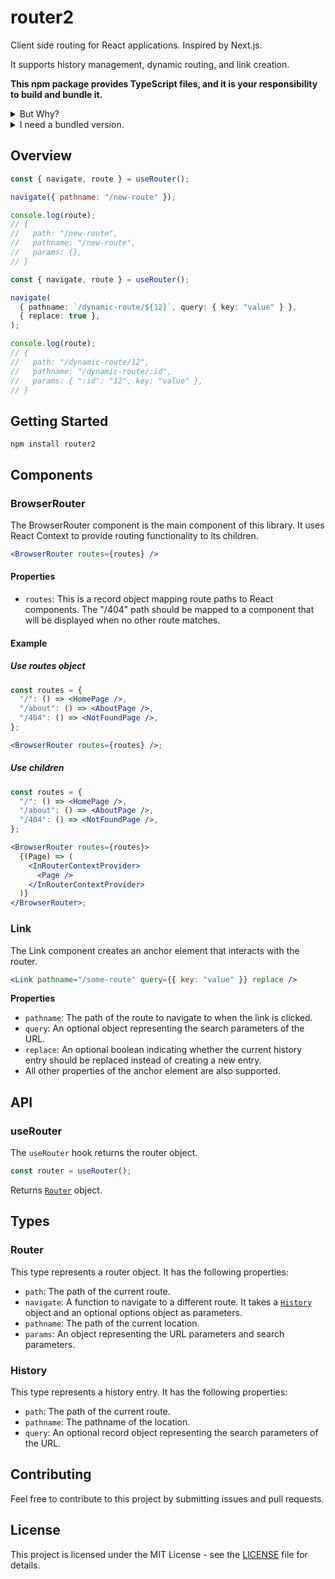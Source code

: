 # router2

Client side routing for React applications. Inspired by Next.js.

It supports history management, dynamic routing, and link creation.

**This npm package provides TypeScript files, and it is your responsibility to build and bundle it.**

<details>
<summary>But Why?</summary>

This library is designed to be as simple as possible. It does not include any dependencies, making it easy to understand and modify. Additionally, this approach results in a smaller bundle size.

</details>

<details>
<summary>I need a bundled version.</summary>

You can still fork the library and modify the `package.json`. For configuration details, see [rollup.config.js](rollup.config.js).

To build the package, run:

```sh
npm run build
```

Update your `package.json` like this:

```json
{
  "main": "dist/cjs/index.js",
  "module": "dist/esm/index.js"
}
```

</details>

## Overview

```js
const { navigate, route } = useRouter();

navigate({ pathname: "/new-route" });

console.log(route);
// {
//   path: "/new-route",
//   pathname: "/new-route",
//   params: {},
// }
```

```ts
const { navigate, route } = useRouter();

navigate(
  { pathname: `/dynamic-route/${12}`, query: { key: "value" } },
  { replace: true },
);

console.log(route);
// {
//   path: "/dynamic-route/12",
//   pathname: "/dynamic-route/:id",
//   params: { ":id": "12", key: "value" },
// }
```

## Getting Started

```
npm install router2
```

## Components

### BrowserRouter

The BrowserRouter component is the main component of this library. It uses React Context to provide routing functionality to its children.

```jsx
<BrowserRouter routes={routes} />
```

#### Properties

- `routes`: This is a record object mapping route paths to React components. The "/404" path should be mapped to a component that will be displayed when no other route matches.

#### Example

##### Use routes object

```jsx
const routes = {
  "/": () => <HomePage />,
  "/about": () => <AboutPage />,
  "/404": () => <NotFoundPage />,
};

<BrowserRouter routes={routes} />;
```

##### Use children

```jsx
const routes = {
  "/": () => <HomePage />,
  "/about": () => <AboutPage />,
  "/404": () => <NotFoundPage />,
};

<BrowserRouter routes={routes}>
  {(Page) => (
    <InRouterContextProvider>
      <Page />
    </InRouterContextProvider>
  )}
</BrowserRouter>;
```

### Link

The Link component creates an anchor element that interacts with the router.

```jsx
<Link pathname="/some-route" query={{ key: "value" }} replace />
```

**Properties**

- `pathname`: The path of the route to navigate to when the link is clicked.
- `query`: An optional object representing the search parameters of the URL.
- `replace`: An optional boolean indicating whether the current history entry should be replaced instead of creating a new entry.
- All other properties of the anchor element are also supported.

## API

### useRouter

The `useRouter` hook returns the router object.

```jsx
const router = useRouter();
```

Returns [`Router`](#router) object.

## Types

### Router

This type represents a router object. It has the following properties:

- `path`: The path of the current route.
- `navigate`: A function to navigate to a different route. It takes a [`History`](#history) object and an optional options object as parameters.
- `pathname`: The path of the current location.
- `params`: An object representing the URL parameters and search parameters.

### History

This type represents a history entry. It has the following properties:

- `path`: The path of the current route.
- `pathname`: The pathname of the location.
- `query`: An optional record object representing the search parameters of the URL.

## Contributing

Feel free to contribute to this project by submitting issues and pull requests.

## License

This project is licensed under the MIT License - see the [LICENSE](LICENSE) file for details.
